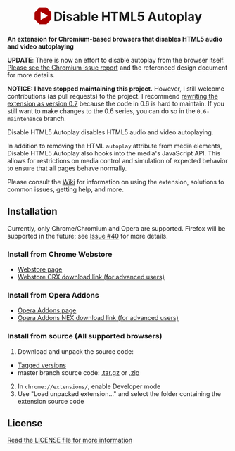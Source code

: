 <h1 align="center">
    <sub>
        <img
            src="https://raw.githubusercontent.com/Eloston/disable-html5-autoplay/master/images/icon_128.png"
            width="38"
            height="38">
        </img>
    </sub>
    Disable HTML5 Autoplay
</h1>

**An extension for Chromium-based browsers that disables HTML5 audio and video autoplaying**

**UPDATE**: There is now an effort to disable autoplay from the browser itself. [Please see the Chromium issue report](https://bugs.chromium.org/p/chromium/issues/detail?id=715049) and the referenced design document for more details.

**NOTICE: I have stopped maintaining this project.** However, I still welcome contributions (as pull requests) to the project. I recommend [rewriting the extension as version 0.7](//github.com/Eloston/disable-html5-autoplay/issues/114) because the code in 0.6 is hard to maintain. If you still want to make changes to the 0.6 series, you can do so in the `0.6-maintenance` branch.

Disable HTML5 Autoplay disables HTML5 audio and video autoplaying.

In addition to removing the HTML `autoplay` attribute from media elements, Disable HTML5 Autoplay also hooks into the media's JavaScript API. This allows for restrictions on media control and simulation of expected behavior to ensure that all pages behave normally.

Please consult the [Wiki](https://github.com/Eloston/disable-html5-autoplay/wiki) for information on using the extension, solutions to common issues, getting help, and more.

## Installation

Currently, only Chrome/Chromium and Opera are supported. Firefox will be supported in the future; see [Issue #40](https://github.com/Eloston/disable-html5-autoplay/issues/40) for more details.

### Install from Chrome Webstore

* [Webstore page](https://chrome.google.com/webstore/detail/disable-html5-autoplay/efdhoaajjjgckpbkoglidkeendpkolai)
* [Webstore CRX download link (for advanced users)](https://clients2.google.com/service/update2/crx?prodversion=44&response=redirect&x=id%3Defdhoaajjjgckpbkoglidkeendpkolai%26uc)

### Install from Opera Addons

* [Opera Addons page](https://addons.opera.com/en/extensions/details/disable-html5-autoplay/)
* [Opera Addons NEX download link (for advanced users)](https://addons.opera.com/extensions/download/disable-html5-autoplay/)

### Install from source (All supported browsers)

1. Download and unpack the source code:
  * [Tagged versions](https://github.com/Eloston/disable-html5-autoplay/releases)
  * master branch source code: [.tar.gz](https://github.com/Eloston/disable-html5-autoplay/archive/master.tar.gz) or [.zip](https://github.com/Eloston/disable-html5-autoplay/archive/master.zip)
2. In `chrome://extensions/`, enable Developer mode
3. Use "Load unpacked extension..." and select the folder containing the extension source code

## License

[Read the LICENSE file for more information](LICENSE)
